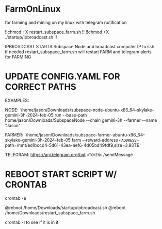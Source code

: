 # FarmOnLinux
for farming and mining on my linux with telegram notification


!!chmod +X restart_subspace_farm.sh !!
!!chmod +X ./startup/ipbroadcast.sh !!

IPBROADCAST STARTS Subspace Node and broadcast computer IP to ssh if needed
restart_subspace_farm.sh will restart FARM and telegram alerts for FARMING

# UPDATE CONFIG.YAML FOR CORRECT PATHS
EXAMPLES:

NODE: '/home/jason/Downloads/subspace-node-ubuntu-x86_64-skylake-gemini-3h-2024-feb-05 run --base-path home/jason/Downloads/SubspaceNode --chain gemini-3h --farmer --name "Jason"'

FARMER: '/home/jason/Downloads/subspace-farmer-ubuntu-x86_64-skylake-gemini-3h-2024-feb-05 farm --reward-address `<ADDRESS>` path=/mnt/ed1bccd4-5d61-43ea-aef6-4d05bd49fdf9,size=3.93TB'

TELEGRAM: https://api.telegram.org/bot `<TOKEN>` /sendMessage

# REBOOT START SCRIPT W/ CRONTAB
crontab -e

@reboot /home/Downloads/startup/ipbroadcast.sh
@reboot /home/Downloads/restart_subspace_farm.sh


crontab -l to see if it is in it





